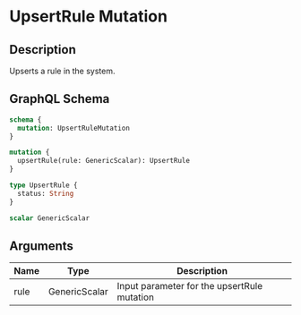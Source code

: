 # UpsertRule Mutation

## Description
Upserts a rule in the system.

## GraphQL Schema
```graphql
schema {
  mutation: UpsertRuleMutation
}

mutation {
  upsertRule(rule: GenericScalar): UpsertRule
}

type UpsertRule {
  status: String
}

scalar GenericScalar
```

## Arguments
| Name | Type | Description |
|------|------|-------------|
| rule | GenericScalar | Input parameter for the upsertRule mutation |